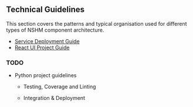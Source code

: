 ## Technical Guidelines
 
This section covers the patterns and typical organisation used for different types of NSHM component architecture.

 - [Service Deployment Guide](./service_deployment_guide/)
 - [React UI Project Guide](./react_project_guide.md)

### TODO


   - Python project guidelines

     - Testing, Coverage and Linting

     - Integration & Deployment




